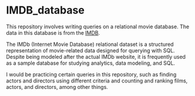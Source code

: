 # IMDB_database
This repository involves writing queries on a relational movie database. The data in this database is from the [IMDB]( https://www.IMDB.COM/). 

The IMDb (Internet Movie Database) relational dataset is a structured representation of movie-related data designed for querying with SQL. Despite being modeled after the actual IMDb website, it is frequently used as a sample database for studying analytics, data modeling, and SQL.

I would be practicing certain queries in this repository, such as finding actors and directors using different criteria and counting and ranking films, actors, and directors, among other things. 
